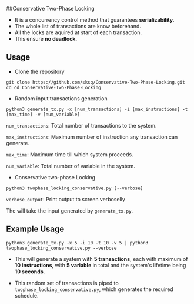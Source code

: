 ##Conservative Two-Phase Locking

- It is a concurrency control method that guarantees **serializability**.
- The whole list of transactions are know beforehand.
- All the locks are aquired at start of each transaction.
- This ensure **no deadlock**.

## Usage

- Clone the repository

```
git clone https://github.com/sksq/Conservative-Two-Phase-Locking.git
cd cd Conservative-Two-Phase-Locking
```

- Random input transactions generation
```
python3 generate_tx.py -x [num_transactions] -i [max_instructions] -t [max_time] -v [num_variable]
```

`num_transactions`: Total number of transactions to the system.

`max_instructions`: Maximum number of instruction any transaction can generate.

`max_time`: Maximum time till which system proceeds.

`num_variable`: Total number of variable in the system.

- Conservative two-phase Locking
```
python3 twophase_locking_conservative.py [--verbose]
```

`verbose_output`: Print output to screen verboselly

The will take the input generated by `generate_tx.py`.

## Example Usage

```
python3 generate_tx.py -x 5 -i 10 -t 10 -v 5 | python3 twophase_locking_conservative.py --verbose
```

- This will generate a system with **5 transactions**, each with maximum of **10 instructions**, with **5 variable** in total and the system's lifetime being **10 seconds**.

- This random set of transactions is piped to `twophase_locking_conservative.py`, which generates the required schedule.
